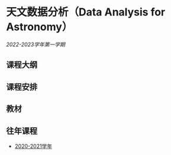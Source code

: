# 天文数据分析（Data Analysis for Astronomy）

*2022-2023学年第一学期*

## 课程大纲

## 课程安排

## 教材

## 往年课程

* [2020-2021学年](2020_Homework.md)
